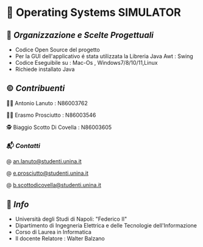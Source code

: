 # 🧩 Operating Systems SIMULATOR

## 📑 *Organizzazione e Scelte Progettuali*

- Codice Open Source del progetto
- Per la GUI dell'applicativo é stata utilizzata la Libreria Java Awt :  Swing
- Codice Eseguibile su : Mac-Os , Windows7/8/10/11,Linux
- Richiede installato Java

## ©️ *Contribuenti*

👨‍💼  Antonio Lanuto            : N86003762

🙎‍♂️  Erasmo Prosciutto         : N86003546

🕵  Biaggio Scotto Di Covella : N86003605




### 📬 *Contatti*

@ an.lanuto@studenti.unina.it

@ e.prosciutto@studenti.unina.it

@ b.scottodicovella@studenti.unina.it

## 🏬 *Info*

- Università degli Studi di Napoli: "Federico II" 
- Dipartimento di Ingegneria Elettrica e delle Tecnologie dell'Informazione
- Corso di Laurea in Informatica
- Il docente Relatore : Walter Balzano 
